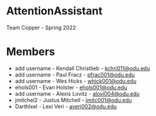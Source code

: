 # AttentionAssistant
Team Copper - Spring 2022

# Members
- add username - Kendall Christlieb - kchri011@odu.edu
- add username - Paul Fracz - pfrac001@odu.edu
- add username - Wes Hicks - whick001@odu.edu
- ehols001 - Evan Holster - ehols001@odu.edu
- add username - Alexis Lovitz - alovi004@odu.edu
- jmitchel2 - Justus Mitchell - jmitc001@odu.edu
- DarthIxel - Lexi Veri - averi002@odu.edu

